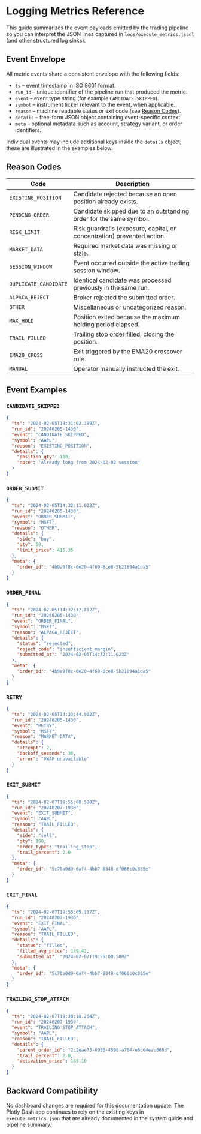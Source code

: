 # Logging Metrics Reference

This guide summarizes the event payloads emitted by the trading pipeline so you can interpret the JSON lines captured in `logs/execute_metrics.jsonl` (and other structured log sinks).

## Event Envelope

All metric events share a consistent envelope with the following fields:

- `ts` – event timestamp in ISO 8601 format.
- `run_id` – unique identifier of the pipeline run that produced the metric.
- `event` – event type string (for example `CANDIDATE_SKIPPED`).
- `symbol` – instrument ticker relevant to the event, when applicable.
- `reason` – machine readable status or exit code (see [Reason Codes](#reason-codes)).
- `details` – free-form JSON object containing event-specific context.
- `meta` – optional metadata such as account, strategy variant, or order identifiers.

Individual events may include additional keys inside the `details` object; these are illustrated in the examples below.

## Reason Codes

| Code | Description |
| --- | --- |
| `EXISTING_POSITION` | Candidate rejected because an open position already exists. |
| `PENDING_ORDER` | Candidate skipped due to an outstanding order for the same symbol. |
| `RISK_LIMIT` | Risk guardrails (exposure, capital, or concentration) prevented action. |
| `MARKET_DATA` | Required market data was missing or stale. |
| `SESSION_WINDOW` | Event occurred outside the active trading session window. |
| `DUPLICATE_CANDIDATE` | Identical candidate was processed previously in the same run. |
| `ALPACA_REJECT` | Broker rejected the submitted order. |
| `OTHER` | Miscellaneous or uncategorized reason. |
| `MAX_HOLD` | Position exited because the maximum holding period elapsed. |
| `TRAIL_FILLED` | Trailing stop order filled, closing the position. |
| `EMA20_CROSS` | Exit triggered by the EMA20 crossover rule. |
| `MANUAL` | Operator manually instructed the exit. |

## Event Examples

### `CANDIDATE_SKIPPED`

```json
{
  "ts": "2024-02-05T14:31:02.389Z",
  "run_id": "20240205-1430",
  "event": "CANDIDATE_SKIPPED",
  "symbol": "AAPL",
  "reason": "EXISTING_POSITION",
  "details": {
    "position_qty": 100,
    "note": "Already long from 2024-02-02 session"
  }
}
```

### `ORDER_SUBMIT`

```json
{
  "ts": "2024-02-05T14:32:11.023Z",
  "run_id": "20240205-1430",
  "event": "ORDER_SUBMIT",
  "symbol": "MSFT",
  "reason": "OTHER",
  "details": {
    "side": "buy",
    "qty": 50,
    "limit_price": 415.35
  },
  "meta": {
    "order_id": "4b9a9f8c-0e20-4f69-8ce8-5b21894a1da5"
  }
}
```

### `ORDER_FINAL`

```json
{
  "ts": "2024-02-05T14:32:12.812Z",
  "run_id": "20240205-1430",
  "event": "ORDER_FINAL",
  "symbol": "MSFT",
  "reason": "ALPACA_REJECT",
  "details": {
    "status": "rejected",
    "reject_code": "insufficient_margin",
    "submitted_at": "2024-02-05T14:32:11.023Z"
  },
  "meta": {
    "order_id": "4b9a9f8c-0e20-4f69-8ce8-5b21894a1da5"
  }
}
```

### `RETRY`

```json
{
  "ts": "2024-02-05T14:33:44.902Z",
  "run_id": "20240205-1430",
  "event": "RETRY",
  "symbol": "MSFT",
  "reason": "MARKET_DATA",
  "details": {
    "attempt": 2,
    "backoff_seconds": 30,
    "error": "VWAP unavailable"
  }
}
```

### `EXIT_SUBMIT`

```json
{
  "ts": "2024-02-07T19:55:00.500Z",
  "run_id": "20240207-1930",
  "event": "EXIT_SUBMIT",
  "symbol": "AAPL",
  "reason": "TRAIL_FILLED",
  "details": {
    "side": "sell",
    "qty": 100,
    "order_type": "trailing_stop",
    "trail_percent": 2.0
  },
  "meta": {
    "order_id": "5c70a0d9-6af4-4bb7-8848-df066c0c865e"
  }
}
```

### `EXIT_FINAL`

```json
{
  "ts": "2024-02-07T19:55:05.117Z",
  "run_id": "20240207-1930",
  "event": "EXIT_FINAL",
  "symbol": "AAPL",
  "reason": "TRAIL_FILLED",
  "details": {
    "status": "filled",
    "filled_avg_price": 189.42,
    "submitted_at": "2024-02-07T19:55:00.500Z"
  },
  "meta": {
    "order_id": "5c70a0d9-6af4-4bb7-8848-df066c0c865e"
  }
}
```

### `TRAILING_STOP_ATTACH`

```json
{
  "ts": "2024-02-07T19:30:10.204Z",
  "run_id": "20240207-1930",
  "event": "TRAILING_STOP_ATTACH",
  "symbol": "AAPL",
  "reason": "TRAIL_FILLED",
  "details": {
    "parent_order_id": "2c2eae73-6930-4598-a784-e6d64eac668d",
    "trail_percent": 2.0,
    "activation_price": 185.10
  }
}
```

## Backward Compatibility

No dashboard changes are required for this documentation update. The Plotly Dash app continues to rely on the existing keys in `execute_metrics.json` that are already documented in the system guide and pipeline summary.

